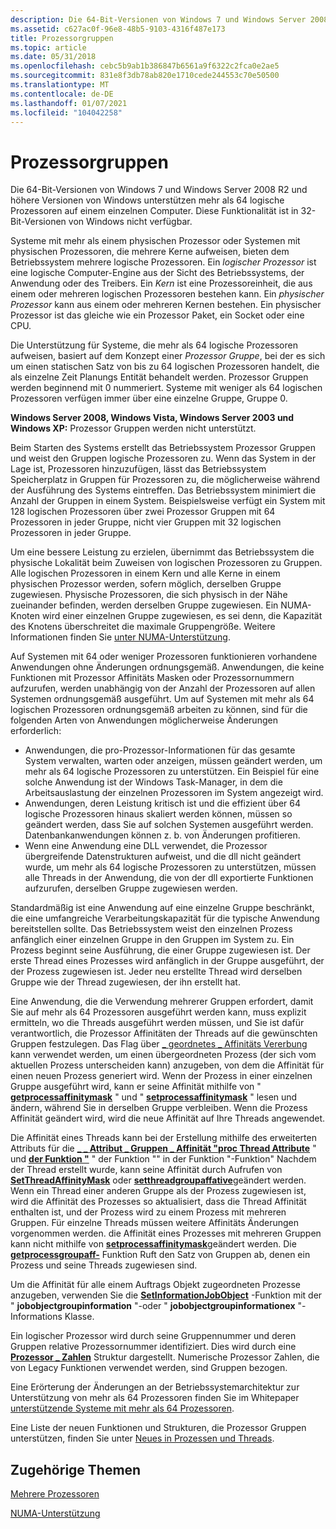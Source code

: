 ```yaml
---
description: Die 64-Bit-Versionen von Windows 7 und Windows Server 2008 R2 und höhere Versionen von Windows unterstützen mehr als 64 logische Prozessoren auf einem einzelnen Computer. Diese Funktionalität ist in 32-Bit-Versionen von Windows nicht verfügbar.
ms.assetid: c627ac0f-96e8-48b5-9103-4316f487e173
title: Prozessorgruppen
ms.topic: article
ms.date: 05/31/2018
ms.openlocfilehash: cebc5b9ab1b386847b6561a9f6322c2fca0e2ae5
ms.sourcegitcommit: 831e8f3db78ab820e1710cede244553c70e50500
ms.translationtype: MT
ms.contentlocale: de-DE
ms.lasthandoff: 01/07/2021
ms.locfileid: "104042258"
---
```

# <a name="processor-groups"></a>Prozessorgruppen

Die 64-Bit-Versionen von Windows 7 und Windows Server 2008 R2 und höhere Versionen von Windows unterstützen mehr als 64 logische Prozessoren auf einem einzelnen Computer. Diese Funktionalität ist in 32-Bit-Versionen von Windows nicht verfügbar.

Systeme mit mehr als einem physischen Prozessor oder Systemen mit physischen Prozessoren, die mehrere Kerne aufweisen, bieten dem Betriebssystem mehrere logische Prozessoren. Ein *logischer Prozessor* ist eine logische Computer-Engine aus der Sicht des Betriebssystems, der Anwendung oder des Treibers. Ein *Kern* ist eine Prozessoreinheit, die aus einem oder mehreren logischen Prozessoren bestehen kann. Ein *physischer Prozessor* kann aus einem oder mehreren Kernen bestehen. Ein physischer Prozessor ist das gleiche wie ein Prozessor Paket, ein Socket oder eine CPU.

Die Unterstützung für Systeme, die mehr als 64 logische Prozessoren aufweisen, basiert auf dem Konzept einer *Prozessor Gruppe*, bei der es sich um einen statischen Satz von bis zu 64 logischen Prozessoren handelt, die als einzelne Zeit Planungs Entität behandelt werden. Prozessor Gruppen werden beginnend mit 0 nummeriert. Systeme mit weniger als 64 logischen Prozessoren verfügen immer über eine einzelne Gruppe, Gruppe 0.

**Windows Server 2008, Windows Vista, Windows Server 2003 und Windows XP:** Prozessor Gruppen werden nicht unterstützt.

Beim Starten des Systems erstellt das Betriebssystem Prozessor Gruppen und weist den Gruppen logische Prozessoren zu. Wenn das System in der Lage ist, Prozessoren hinzuzufügen, lässt das Betriebssystem Speicherplatz in Gruppen für Prozessoren zu, die möglicherweise während der Ausführung des Systems eintreffen. Das Betriebssystem minimiert die Anzahl der Gruppen in einem System. Beispielsweise verfügt ein System mit 128 logischen Prozessoren über zwei Prozessor Gruppen mit 64 Prozessoren in jeder Gruppe, nicht vier Gruppen mit 32 logischen Prozessoren in jeder Gruppe.

Um eine bessere Leistung zu erzielen, übernimmt das Betriebssystem die physische Lokalität beim Zuweisen von logischen Prozessoren zu Gruppen. Alle logischen Prozessoren in einem Kern und alle Kerne in einem physischen Prozessor werden, sofern möglich, derselben Gruppe zugewiesen. Physische Prozessoren, die sich physisch in der Nähe zueinander befinden, werden derselben Gruppe zugewiesen. Ein NUMA-Knoten wird einer einzelnen Gruppe zugewiesen, es sei denn, die Kapazität des Knotens überschreitet die maximale Gruppengröße. Weitere Informationen finden Sie [unter NUMA-Unterstützung](numa-support.md).

Auf Systemen mit 64 oder weniger Prozessoren funktionieren vorhandene Anwendungen ohne Änderungen ordnungsgemäß. Anwendungen, die keine Funktionen mit Prozessor Affinitäts Masken oder Prozessornummern aufzurufen, werden unabhängig von der Anzahl der Prozessoren auf allen Systemen ordnungsgemäß ausgeführt. Um auf Systemen mit mehr als 64 logischen Prozessoren ordnungsgemäß arbeiten zu können, sind für die folgenden Arten von Anwendungen möglicherweise Änderungen erforderlich:

-   Anwendungen, die pro-Prozessor-Informationen für das gesamte System verwalten, warten oder anzeigen, müssen geändert werden, um mehr als 64 logische Prozessoren zu unterstützen. Ein Beispiel für eine solche Anwendung ist der Windows Task-Manager, in dem die Arbeitsauslastung der einzelnen Prozessoren im System angezeigt wird.
-   Anwendungen, deren Leistung kritisch ist und die effizient über 64 logische Prozessoren hinaus skaliert werden können, müssen so geändert werden, dass Sie auf solchen Systemen ausgeführt werden. Datenbankanwendungen können z. b. von Änderungen profitieren.
-   Wenn eine Anwendung eine DLL verwendet, die Prozessor übergreifende Datenstrukturen aufweist, und die dll nicht geändert wurde, um mehr als 64 logische Prozessoren zu unterstützen, müssen alle Threads in der Anwendung, die von der dll exportierte Funktionen aufzurufen, derselben Gruppe zugewiesen werden.

Standardmäßig ist eine Anwendung auf eine einzelne Gruppe beschränkt, die eine umfangreiche Verarbeitungskapazität für die typische Anwendung bereitstellen sollte. Das Betriebssystem weist den einzelnen Prozess anfänglich einer einzelnen Gruppe in den Gruppen im System zu. Ein Prozess beginnt seine Ausführung, die einer Gruppe zugewiesen ist. Der erste Thread eines Prozesses wird anfänglich in der Gruppe ausgeführt, der der Prozess zugewiesen ist. Jeder neu erstellte Thread wird derselben Gruppe wie der Thread zugewiesen, der ihn erstellt hat.

Eine Anwendung, die die Verwendung mehrerer Gruppen erfordert, damit Sie auf mehr als 64 Prozessoren ausgeführt werden kann, muss explizit ermitteln, wo die Threads ausgeführt werden müssen, und Sie ist dafür verantwortlich, die Prozessor Affinitäten der Threads auf die gewünschten Gruppen festzulegen. Das Flag über [ \_ geordnetes \_ Affinitäts Vererbung](process-creation-flags.md) kann verwendet werden, um einen übergeordneten Prozess (der sich vom aktuellen Prozess unterscheiden kann) anzugeben, von dem die Affinität für einen neuen Prozess generiert wird. Wenn der Prozess in einer einzelnen Gruppe ausgeführt wird, kann er seine Affinität mithilfe von " [**getprocessaffinitymask**](/windows/desktop/api/WinBase/nf-winbase-getprocessaffinitymask) " und " [**setprocessaffinitymask**](/windows/desktop/api/WinBase/nf-winbase-setprocessaffinitymask) " lesen und ändern, während Sie in derselben Gruppe verbleiben. Wenn die Prozess Affinität geändert wird, wird die neue Affinität auf Ihre Threads angewendet.

Die Affinität eines Threads kann bei der Erstellung mithilfe des erweiterten Attributs für die [**\_ \_ Attribut \_ Gruppen \_ Affinität "proc Thread Attribute**](/windows/win32/api/processthreadsapi/nf-processthreadsapi-updateprocthreadattribute) " und [**der Funktion "**](/windows/win32/api/processthreadsapi/nf-processthreadsapi-createremotethreadex) " der Funktion "" in der Funktion "-Funktion" Nachdem der Thread erstellt wurde, kann seine Affinität durch Aufrufen von [**SetThreadAffinityMask**](/windows/desktop/api/WinBase/nf-winbase-setthreadaffinitymask) oder [**setthreadgroupaffative**](/windows/win32/api/processtopologyapi/nf-processtopologyapi-setthreadgroupaffinity)geändert werden. Wenn ein Thread einer anderen Gruppe als der Prozess zugewiesen ist, wird die Affinität des Prozesses so aktualisiert, dass die Thread Affinität enthalten ist, und der Prozess wird zu einem Prozess mit mehreren Gruppen. Für einzelne Threads müssen weitere Affinitäts Änderungen vorgenommen werden. die Affinität eines Prozesses mit mehreren Gruppen kann nicht mithilfe von [**setprocessaffinitymask**](/windows/desktop/api/WinBase/nf-winbase-setprocessaffinitymask)geändert werden. Die [**getprocessgroupaff-**](/windows/win32/api/processtopologyapi/nf-processtopologyapi-getprocessgroupaffinity) Funktion Ruft den Satz von Gruppen ab, denen ein Prozess und seine Threads zugewiesen sind.

Um die Affinität für alle einem Auftrags Objekt zugeordneten Prozesse anzugeben, verwenden Sie die [**SetInformationJobObject**](/windows/win32/api/jobapi2/nf-jobapi2-setinformationjobobject) -Funktion mit der " **jobobjectgroupinformation** "-oder " **jobobjectgroupinformationex** "-Informations Klasse.

Ein logischer Prozessor wird durch seine Gruppennummer und deren Gruppen relative Prozessornummer identifiziert. Dies wird durch eine [**Prozessor \_ Zahlen**](/windows/desktop/api/WinNT/ns-winnt-processor_number) Struktur dargestellt. Numerische Prozessor Zahlen, die von Legacy Funktionen verwendet werden, sind Gruppen bezogen.

Eine Erörterung der Änderungen an der Betriebssystemarchitektur zur Unterstützung von mehr als 64 Prozessoren finden Sie im Whitepaper [unterstützende Systeme mit mehr als 64 Prozessoren](https://www.microsoft.com/whdc/system/Sysinternals/MoreThan64proc.mspx).

Eine Liste der neuen Funktionen und Strukturen, die Prozessor Gruppen unterstützen, finden Sie unter [Neues in Prozessen und Threads](what-s-new-in-processes-and-threads.md).

## <a name="related-topics"></a>Zugehörige Themen

<dl> <dt>

[Mehrere Prozessoren](multiple-processors.md)
</dt> <dt>

[NUMA-Unterstützung](numa-support.md)
</dt> </dl>

 

 
